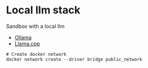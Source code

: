 # Local llm stack

Sandbox with a local llm

- [Ollama](./ollama/about.md)
- [Llama.cpp](./llama.cpp/about.md)

```console
# Create docker network
docker network create --driver bridge public_network
```